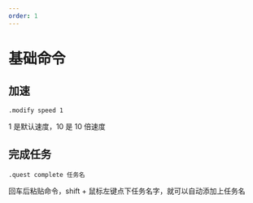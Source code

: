```yaml
---
order: 1
---
```


# 基础命令

## 加速

```
.modify speed 1
```

1 是默认速度，10 是 10 倍速度

## 完成任务

```
.quest complete 任务名
```

回车后粘贴命令，shift + 鼠标左键点下任务名字，就可以自动添加上任务名
